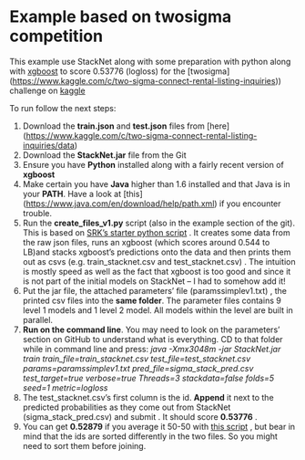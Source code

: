 # Example based on twosigma competition

This example use StackNet along with some preparation with python along with [xgboost](https://github.com/dmlc/xgboost) to score 0.53776 (logloss) for the [twosigma] (https://www.kaggle.com/c/two-sigma-connect-rental-listing-inquiries)) challenge on [kaggle](https://www.kaggle.com/) 

To run follow the next steps:

1. Download the **train.json** and **test.json** files from [here] (https://www.kaggle.com/c/two-sigma-connect-rental-listing-inquiries/data)
2. Download the **StackNet.jar** file from the Git
3. Ensure you have **Python** installed along with a fairly recent version of **xgboost**
4. Make certain you have **Java** higher than 1.6 installed and that Java is in your **PATH**. Have a look at [this] (https://www.java.com/en/download/help/path.xml) if you encounter trouble.
5. Run the **create_files_v1.py**  script (also in the example section of the git). This is based on [SRK’s starter python script](https://www.kaggle.com/sudalairajkumar/two-sigma-connect-rental-listing-inquiries/xgb-starter-in-python) . It creates some data from the raw json files, runs an xgboost (which scores around 0.544 to LB)and stacks xgboost’s predictions onto the data and then prints them out as csvs (e.g. train_stacknet.csv and test_stacknet.csv) . The intuition is mostly speed as well as the fact that xgboost is too good and since it is not part of the initial models on StackNet – I had to somehow add it!
6. Put the jar file, the attached parameters’ file (paramssimplev1.txt) , the printed csv files into the **same folder**. The parameter files contains 9 level 1 models and 1 level 2 model. All models within the level are built in parallel. 
7. **Run on the command line**. You may need to look on the parameters’ section on GitHub to understand what is everything. CD to that folder while in command line and press: 
   *java -Xmx3048m -jar StackNet.jar train train_file=train_stacknet.csv test_file=test_stacknet.csv params=paramssimplev1.txt pred_file=sigma_stack_pred.csv test_target=true verbose=true Threads=3 stackdata=false folds=5 seed=1 metric=logloss*
8. The test_stacknet.csv’s first column is the id. **Append** it next to the predicted probabilities as they come out from StackNet (sigma_stack_pred.csv) and submit . It should score **0.53776** . 
9. You can  get **0.52879** if you average it 50-50 with [this script](https://www.kaggle.com/menghanli0418/two-sigma-connect-rental-listing-inquiries/it-is-lit/output) , but bear in mind that the ids are sorted differently in the two files. So you might need to sort them before joining. 
